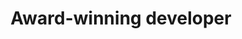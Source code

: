 ---
icon: trophy
title: Award-winning developer
description: I love putting my skills to the test, so I've participated in several hackathons. I've won a grand prize in three competitions - Twilio Hackathon 2019, Egghead VSCode hackathon 2020, and Hashnode Xmas hackathon 2020. You can read more about them in the projects section.
---